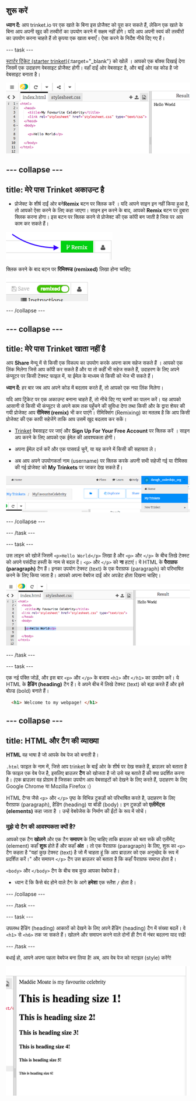 ## शुरू करें

**ध्यान दें:** आप trinket.io पर एक खाते के बिना इस प्रोजैक्ट को पूरा कर सकते हैं, लेकिन एक खाते के बिना आप अपनी खुद की तस्वीरों का उपयोग करने में सक्षम नहीं होंगे। यदि आप अपनी स्वयं की तस्वीरों का उपयोग करना चाहते हैं तो कृपया एक खाता बनाएँ। ऐसा करने के निर्देश नीचे दिए गए हैं।

--- task ---

[स्टार्टर ट्रिंकेट (starter trinket)](http://dojo.soy/celebrity){:target="_blank"} को खोलें । आपको एक बॉक्स दिखाई देगा जिसमें एक उदाहरण वेबसाइट प्रोजैक्ट होगी। वहाँ दाईं ओर वेबसाइट है, और बाईं ओर वह कोड है जो वेबसाइट बनाता है।

![Trinket में वेब पेज और कोड है](images/htmlStarterTrinket.png)

--- collapse ---
---
title: मेरे पास Trinket अकाउन्ट है
---

- प्रोजेक्ट के शीर्ष दाईं ओर बने**Remix** बटन पर क्लिक करें । यदि आपने साइन इन नहीं किया हुआ है, तो आपको ऐसा करने के लिए कहा जाएगा। साइन इन करने के बाद, आपको **Remix** बटन पर दुबारा क्लिक करना होगा। इस बटन पर क्लिक करने से प्रोजेक्ट की एक कॉपी बन जाती है जिस पर आप काम कर सकते हैं।

![Remix बटन](images/tktRemixButtonArrow.png)

क्लिक करने के बाद बटन पर **रिमिक्स्ड (remixed)** लिखा होना चाहिए:

![बटन में अब "remixed" लिखा होगा](images/tktRemixedSmall.png)

--- /collapse ---

--- collapse ---
---
title: मेरे पास Trinket खाता नहीं है
---

आप **Share** मेन्यू में से किसी एक विकल्प का उपयोग करके अपना काम सहेज सकते हैं । आपको एक लिंक मिलेगा जिसे आप कॉपी कर सकते हैं और या तो कहीं भी सहेज सकते हैं, उदाहरण के लिए अपने कंप्यूटर पर किसी टेक्स्ट फाइल में, या ईमेल के माध्यम से किसी को भेज भी सकते हैं।

**ध्यान दें:** हर बार जब आप अपने कोड में बदलाव करते हैं, तो आपको एक नया लिंक मिलेगा।

यदि आप ट्रिंकेट पर एक अकाउन्ट बनाना चाहते हैं, तो नीचे दिए गए चरणों का पालन करें। यह आपको आसानी से किसी भी कंप्यूटर से अपने काम तक पहुँचने की सुविधा देगा तथा किसी और के द्वारा शेयर की गयी प्रोजेक्ट आप **रीमिक्स (remix)** भी कर पाएंगे। रीमिक्सिंग (Remixing) का मतलब है कि आप किसी प्रोजेक्ट की एक कापी सहेजेंगे ताकि आप उसमें खुद बदलाव कर सकें।

- [Trinket](http://dojo.soy/trinket) वेबसाइट पर जाएं और **Sign Up For Your Free Account** पर क्लिक करें । साइन अप करने के लिए आपको एक ईमेल की आवश्यकता होगी।

- अपना ईमेल दर्ज करें और एक पासवर्ड चुनें, या यह करने में किसी की सहायता ले।

- अब आप अपने उपयोगकर्ता नाम (username) पर क्लिक करके अपनी सभी सहेजी गई या रीमिक्स की गई प्रोजेक्ट को **My Trinkets** पर जाकर देख सकते हैं।

!["My Trinkets" मेन्यू आइटम्स](images/myTrinketsMenu.png)

--- /collapse ---

--- /task ---

--- task ---

उस लाइन को खोजें जिसमें `<p>Hello World</p>` लिखा है और `<p>` और `</p>` के बीच लिखे टेक्स्ट को अपने पसंदीदा हस्ती के नाम से बदल दें। `<p>` और `</p>` को **ना** हटाएं। ये HTML के **पैराग्राफ (paragraph)** टैग हैं। इनका उपयोग टेक्स्ट (text) के एक पैराग्राफ (paragraph) को परिभाषित करने के लिए किया जाता है। आपको अपना वेबपेज दाईं ओर अपडेट होता दिखना चाहिए।

![आपके कोड में Hello World](images/helloWorldLine.png "Hello World")

--- /task ---

--- task ---

एक नई पंक्ति जोड़ें, और इस बार `<p>` और `</p>` के बजाय `<h1>` और `</h1>` का उपयोग करें। ये HTML के **हैडिंग (heading)** टैग हैं। वे अपने बीच में लिखे टेक्स्ट (text) को बड़ा करते हैं और इसे बोल्ड (bold) बनाते हैं।

```html
  <h1> Welcome to my webpage! </h1>
```

--- collapse ---
---
title: HTML और टैग की व्याख्या
---

**HTML** वह भाषा है जो आपके वेब पेज को बनाती है।

`.html` फाइल के नाम में, जिसे आप trinket के बाईं ओर के शीर्ष पर देख सकते हैं, ब्राउज़र को बताता है कि फाइल एक वेब पेज है, इसलिए ब्राउज़र **टैग** को खोजता है जो उसे यह बताते हैं की क्या प्रदर्शित करना है। (एक ब्राउज़र वह प्रोग्राम है जिसका उपयोग आप वेबसाइटों को देखने के लिए करते हैं, उदाहरण के लिए Google Chrome या Mozilla Firefox।)

HTML टैग्स जैसे `<p>` और `</p>` पृष्ठ के विभिन्न टुकड़ों को परिभाषित करते है, उदाहरण के लिए पैराग्राफ (paragraph), हैडिंग (heading) या बॉडी (body)। इन टुकड़ों को **एलीमेंट्स (elements)** कहा जाता है । उन्हें वेबपेजेस के निर्माण की ईंटों के रूप में सोचें।

### मुझे दो टैग की आवश्यकता क्यों है?
आपको एक टैग **खोलने** और एक टैग **समापन** के लिए चाहिए ताकि ब्राउज़र को बता सकें की एलीमेंट् (element) कहाँ **शुरू** होते हैं और कहाँ **अंत** । तो एक पैराग्राफ (paragraph) के लिए, शुरू का `<p>` टैग कहता है "यहां कुछ टेक्स्ट (text) है जो मैं चाहता हूं कि आप ब्राउज़र को एक अनुच्छेद के रूप में प्रदर्शित करें।" और समापन `</p>` टैग उस ब्राउज़र को बताता है कि कहाँ पैराग्राफ समाप्त होता है।

`<body>` और `</body>` टैग के बीच सब कुछ आपका वेबपेज है।

- ध्यान दें कि कैसे बंद होने वाले टैग के आगे **हमेशा** एक स्लैश `/` होता है।

--- /collapse ---

--- /task ---

--- task ---

उपलब्ध हैडिंग (heading) आकारों को देखने के लिए अपने हैडिंग (heading) टैग में संख्या बदलें। वे `<h1>` से `<h6>` तक जा सकते हैं। खोलने और समापन करने वाले दोनों ही टैग में नंबर बदलना याद रखें!

--- /task ---

बधाई हो, आपने अपना पहला वेबपेज बना लिया है! अब, आप वेब पेज को स्टाइल (style) करेंगे!

![इस स्तर पर वेबसाइट का उदाहरण](images/step2eg.png)
